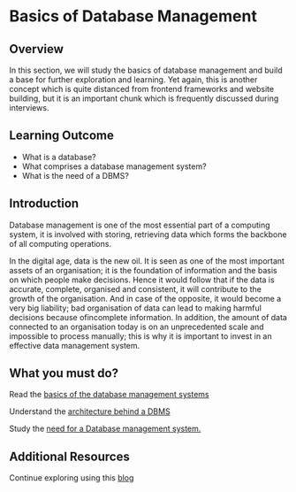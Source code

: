 # Basics of Database Management

## Overview

In this section, we will study the basics of database management and build a base for further exploration and learning.
Yet again, this is another concept which is quite distanced from frontend frameworks and website building, but it is an important chunk which is frequently discussed during interviews.

## Learning Outcome

- What is a database?
- What comprises a database management system?
- What is the need of a DBMS?

## Introduction

Database management is one of the most essential part of a computing system, it is involved with storing, retrieving data which forms the backbone of all computing operations.

In the digital age, data is the new oil. It is seen as one of the most important assets of an organisation; it is the foundation of information and the basis on which people make decisions.
Hence it would follow that if the data is accurate, complete, organised and consistent, it will contribute to the growth of the organisation. And in case of the opposite, it would become a very big liability; bad organisation of data can lead to making harmful decisions because ofincomplete information. In addition, the amount of data connected to an organisation today is on an unprecedented scale and impossible to process manually; this is why it is important to invest in an effective data management system.

## What you must do?
Read the [basics of the database management systems](https://www.geeksforgeeks.org/introduction-of-dbms-database-management-system-set-1/)

Understand the [architecture behind a DBMS](https://www.geeksforgeeks.org/introduction-of-3-tier-architecture-in-dbms-set-2/) 

Study the [need for a Database management system.](https://www.geeksforgeeks.org/need-for-dbms/)
## Additional Resources

Continue exploring using this [blog](https://medium.com/omarelgabrys-blog/database-introduction-part-1-4844fada1fb0)

